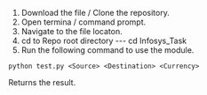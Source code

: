1. Download the file / Clone the repository.
2. Open termina / command prompt.
3. Navigate to the file locaton.
4. cd to Repo root directory  --- cd Infosys_Task
5. Run the following command to use the module.
```
python test.py <Source> <Destination> <Currency>
```

Returns the result.

